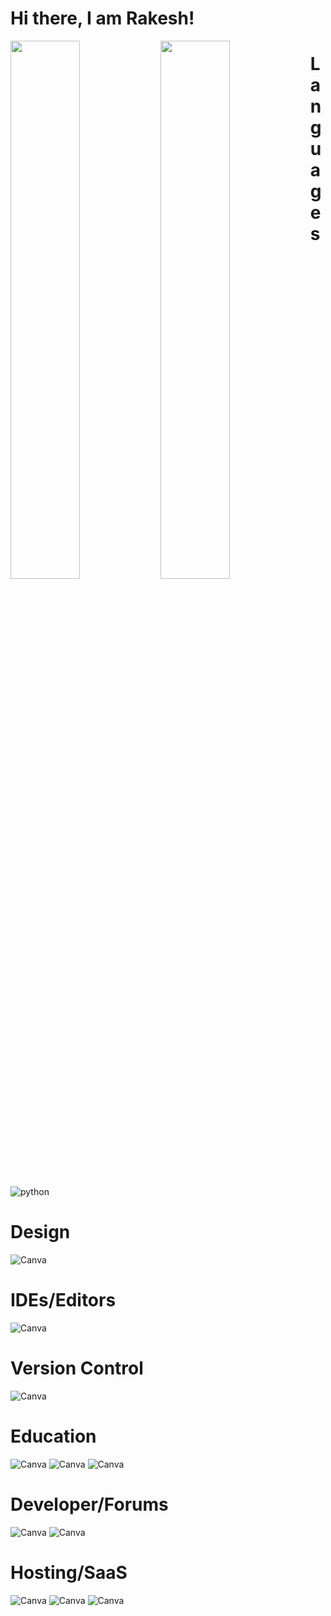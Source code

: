# Hi there, I am Rakesh! 

<img align="left" width="47%" src="https://github-readme-stats.vercel.app/api?username=rakesh-kadam&show_icons=true&theme=radical" />

<img align="left" width="47%" src="https://github-readme-stats.vercel.app/api/top-langs/?username=rakesh-kadam&layout=compact)](https://github.com/anuraghazra/github-readme-stats" />

# Languages
<img alt="python" src="https://img.shields.io/badge/python-3670A0?style=for-the-badge&logo=python&logoColor=ffdd54" />

# Design
<img alt="Canva" src="https://img.shields.io/badge/Canva-%2300C4CC.svg?style=for-the-badge&logo=Canva&logoColor=white" />

# IDEs/Editors
<img alt="Canva" src="https://img.shields.io/badge/Visual%20Studio%20Code-0078d7.svg?style=for-the-badge&logo=visual-studio-code&logoColor=white" />

# Version Control

<img alt="Canva" src="https://img.shields.io/badge/github-%23121011.svg?style=for-the-badge&logo=github&logoColor=white" />

# Education

<img alt="Canva" src="https://img.shields.io/badge/Udemy-A435F0?style=for-the-badge&logo=Udemy&logoColor=white" />
<img alt="Canva" src="https://img.shields.io/badge/Udacity-grey?style=for-the-badge&logo=udacity&logoColor=15B8E6" />
<img alt="Canva" src="https://img.shields.io/badge/Microsoft_Learn-258ffa?style=for-the-badge&logo=microsoft&logoColor=white" />

# Developer/Forums
<img alt="Canva" src="https://img.shields.io/badge/StackExchange-%23ffffff.svg?style=for-the-badge&logo=StackExchange&logoColor=white" />
<img alt="Canva" src="https://img.shields.io/badge/-Stackoverflow-FE7A16?style=for-the-badge&logo=stack-overflow&logoColor=white" />

# Hosting/SaaS
<img alt="Canva" src="https://img.shields.io/badge/AWS-%23FF9900.svg?style=for-the-badge&logo=amazon-aws&logoColor=white" />
<img alt="Canva" src="https://img.shields.io/badge/azure-%230072C6.svg?style=for-the-badge&logo=azure-devops&logoColor=white" />
<img alt="Canva" src="https://img.shields.io/badge/GoogleCloud-%234285F4.svg?style=for-the-badge&logo=google-cloud&logoColor=white" />
